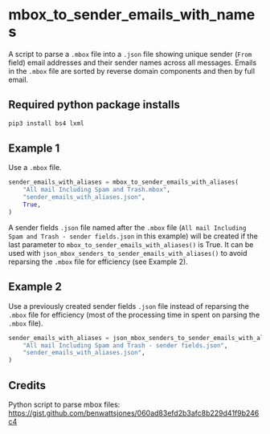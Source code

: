 # mbox_to_sender_emails_with_names
A script to parse a `.mbox` file into a `.json` file showing unique sender (`From` field) email addresses and their sender names across all messages. Emails in the `.mbox` file are sorted by reverse domain components and then by full email.

## Required python package installs
```bash
pip3 install bs4 lxml
```

## Example 1
Use a `.mbox` file.
```python
sender_emails_with_aliases = mbox_to_sender_emails_with_aliases(
    "All mail Including Spam and Trash.mbox",
    "sender_emails_with_aliases.json",
    True,
)
```
A sender fields `.json` file named after the `.mbox` file (`All mail Including Spam and Trash - sender fields.json` in this example) will be created if the last parameter to `mbox_to_sender_emails_with_aliases()` is True. It can be used with `json_mbox_senders_to_sender_emails_with_aliases()` to avoid reparsing the `.mbox` file for efficiency (see Example 2).

## Example 2
Use a previously created sender fields `.json` file instead of reparsing the `.mbox` file for efficiency (most of the processing time in spent on parsing the `.mbox` file).
```python
sender_emails_with_aliases = json_mbox_senders_to_sender_emails_with_aliases(
    "All mail Including Spam and Trash - sender fields.json",
    "sender_emails_with_aliases.json",
)
```

## Credits
Python script to parse mbox files: https://gist.github.com/benwattsjones/060ad83efd2b3afc8b229d41f9b246c4
